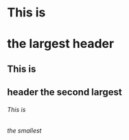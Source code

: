 # This is <h1> the largest header
## This is <h2> header the second largest
###### This is <h6> the smallest
